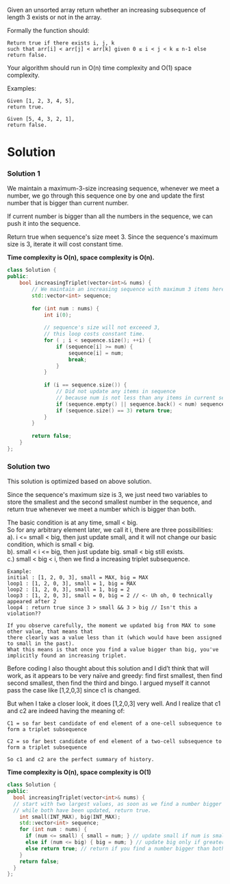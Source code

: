Given an unsorted array return whether an increasing subsequence of length 3 exists or not in the array.

Formally the function should:

```
Return true if there exists i, j, k 
such that arr[i] < arr[j] < arr[k] given 0 ≤ i < j < k ≤ n-1 else return false.
```

Your algorithm should run in O(n) time complexity and O(1) space complexity.

Examples:

```
Given [1, 2, 3, 4, 5],
return true.

Given [5, 4, 3, 2, 1],
return false.
```
    
# Solution

### Solution 1

We maintain a maximum-3-size increasing sequence, whenever we meet a number, we go through this sequence one by one and update the first number that is bigger than current number.

If current number is bigger than all the numbers in the sequence, we can push it into the sequence.

Return true when sequence's size meet 3. Since the sequence's maximum size is 3, iterate it will cost constant time.

__Time complexity is O(n), space complexity is O(n).__

```cpp
class Solution {
public:
    bool increasingTriplet(vector<int>& nums) {
        // We maintain an increasing sequence with maximum 3 items here.
        std::vector<int> sequence;
        
        for (int num : nums) {
            int i(0);
            
            // sequence's size will not exceeed 3,
            // this loop costs constant time.
            for ( ; i < sequence.size(); ++i) {
                if (sequence[i] >= num) {
                    sequence[i] = num;
                    break;
                }
            }
            
            if (i == sequence.size()) { 
                // Did not update any items in sequence
                // because num is not less than any items in current sequence
                if (sequence.empty() || sequence.back() < num) sequence.emplace_back(num);
                if (sequence.size() == 3) return true;
            }
        }
        
        return false;
    }
};
```


### Solution two

This solution is optimized based on above solution.

Since the sequence's maximum size is 3, we just need two variables to store the smallest and the second smallest number in the sequence, and return true whenever we meet a number which is bigger than both.

The basic condition is at any time, small < big.  
So for any arbitrary element later, we call it i, there are three possibilities:  
a). i <= small < big, then just update small, and it will not change our basic condition, which is small < big.  
b). small < i <= big, then just update big. small < big still exists.  
c.) small < big < i, then we find a increasing triplet subsequence.  

```
Example:   
initial : [1, 2, 0, 3], small = MAX, big = MAX
loop1 : [1, 2, 0, 3], small = 1, big = MAX
loop2 : [1, 2, 0, 3], small = 1, big = 2
loop3 : [1, 2, 0, 3], small = 0, big = 2 // <- Uh oh, 0 technically appeared after 2
loop4 : return true since 3 > small && 3 > big // Isn't this a violation??

If you observe carefully, the moment we updated big from MAX to some other value, that means that 
there clearly was a value less than it (which would have been assigned to small in the past). 
What this means is that once you find a value bigger than big, you've implicitly found an increasing triplet.
```

Before coding I also thought about this solution and I did’t think that will work, as it appears to be very naïve and greedy: find first smallest, then find second smallest, then find the third and bingo. I argued myself it cannot pass the case like [1,2,0,3] since c1 is changed.

But when I take a closer look, it does [1,2,0,3] very well. And I realize that c1 and c2 are indeed having the meaning of:

```
C1 = so far best candidate of end element of a one-cell subsequence to form a triplet subsequence

C2 = so far best candidate of end element of a two-cell subsequence to form a triplet subsequence

So c1 and c2 are the perfect summary of history.
```

__Time complexity is O(n), space complexity is O(1)__

```cpp
class Solution {
public:
  bool increasingTriplet(vector<int>& nums) {
  // start with two largest values, as soon as we find a number bigger than both, 
  // while both have been updated, return true.
    int small(INT_MAX), big(INT_MAX);
    std::vector<int> sequence;
    for (int num : nums) {
      if (num <= small) { small = num; } // update small if num is smaller than both
      else if (num <= big) { big = num; } // update big only if greater than small but smaller than big
      else return true; // return if you find a number bigger than both
    }
    return false;
  }
};
```

